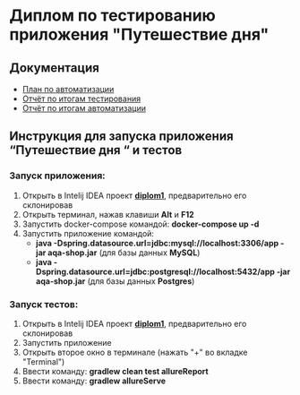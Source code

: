 # Диплом по тестированию приложения "Путешествие дня"
## Документация
- [План по автоматизации](https://github.com/testveraspir/java_diplom/blob/master/Documetation/Plan.md)
- [Отчёт по итогам тестирования](https://github.com/testveraspir/java_diplom/blob/master/Documetation/Report.md)
- [Отчёт по итогам автоматизации](https://github.com/testveraspir/java_diplom/blob/master/Documetation/Summary.md)

## Инструкция для запуска приложения “Путешествие дня “ и тестов

### Запуск приложения:
1. Открыть в Intelij IDEA проект **[diplom1](https://github.com/testveraspir/java_diplom.git)**, предварительно его склонировав
1. Открыть терминал, нажав клавиши **Alt** и **F12**
1. Запустить docker-compose командой: **docker-compose up -d**
1. Запустить приложение командой: 
   - **java -Dspring.datasource.url=jdbc:mysql://localhost:3306/app -jar aqa-shop.jar** (для базы данных **MySQL**)
   - **java -Dspring.datasource.url=jdbc:postgresql://localhost:5432/app -jar aqa-shop.jar** (для базы данных **Postgres**)

### Запуск тестов:
1. Открыть в Intelij IDEA проект **[diplom1](https://github.com/testveraspir/java_diplom.git)**, предварительно его склонировав
1. Запустить приложение
1. Открыть второе окно в терминале (нажать "+" во вкладке "Terminal")
1. Ввести команду: **gradlew clean test allureReport**
1. Ввести команду: **gradlew allureServe**

